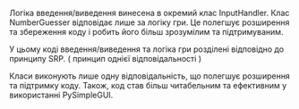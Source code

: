 Логіка введення/виведення винесена в окремий клас InputHandler. Клас NumberGuesser відповідає лише за логіку гри. Це полегшує розширення та збереження коду і робить його більш зрозумілим та підтримуваним.

У цьому коді введення/виведення та логіка гри розділені відповідно до принципу SRP.  ( принцип однієї відповідальності )

Класи виконують лише одну відповідальність, що полегшує розширення та підтримку коду. Також, код став більш читабельним та ефективним у використанні PySimpleGUI.
